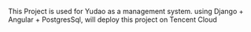 This Project is used for Yudao as a management system.
using Django + Angular + PostgresSql, will deploy this project on Tencent Cloud